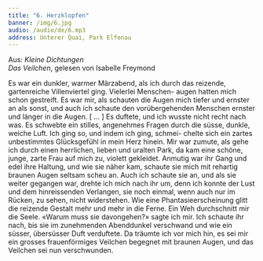 ```yaml
---
title: "6. Herzklopfen"
banner: /img/6.jpg
audio: /audio/de/6.mp3
address: Unterer Quai, Park Elfenau
---
```


Aus: *Kleine Dichtungen  
Das Veilchen*, gelesen von Isabelle Freymond

Es war ein dunkler, warmer Märzabend, als ich durch das
reizende, gartenreiche Villenviertel ging. Vielerlei Menschen-
augen hatten mich schon gestreift. Es war mir, als schauten
die Augen mich tiefer und ernster an als sonst, und auch ich
schaute den vorübergehenden Menschen ernster und länger in
die Augen. [ ... ] Es duftete, und ich wusste nicht recht nach was.
Es schwebte ein stilles, angenehmes Fragen durch die süsse,
dunkle, weiche Luft. Ich ging so, und indem ich ging, schmei-
chelte sich ein zartes unbestimmtes Glücksgefühl in mein Herz
hinein. Mir war zumute, als gehe ich durch einen herrlichen,
lieben und uralten Park, da kam eine schöne, junge, zarte Frau
auf mich zu, violett gekleidet. Anmutig war ihr Gang und edel
ihre Haltung, und wie sie näher kam, schaute sie mich mit rehartig 
braunen Augen seltsam scheu an. Auch ich schaute sie an,
und als sie weiter gegangen war, drehte ich mich nach ihr um,
denn ich konnte der Lust und dem hinreissenden Verlangen,
sie noch einmal, wenn auch nur im Rücken, zu sehen, nicht
widerstehen. Wie eine Phantasieerscheinung glitt die reizende
Gestalt mehr und mehr in die Ferne. Ein Weh durchschnitt
mir die Seele. «Warum muss sie davongehen?» sagte ich mir.
Ich schaute ihr nach, bis sie im zunehmenden Abenddunkel
verschwand und wie ein süsser, übersüsser Duft verduftete. Da
träumte ich vor mich hin, es sei mir ein grosses frauenförmiges
Veilchen begegnet mit braunen Augen, und das Veilchen sei
nun verschwunden.